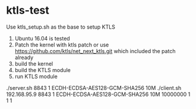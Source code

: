 # ktls-test

Use ktls_setup.sh as the base to setup KTLS
1. Ubuntu 16.04 is tested
2. Patch the kernel with ktls patch or use https://github.com/ktls/net_next_ktls.git which included the patch already
3. build the kernel
4. build the KTLS module
5. run KTLS module

./server.sh 8843 1 ECDH-ECDSA-AES128-GCM-SHA256 10M
./client.sh 192.168.95.9 8843 1 ECDH-ECDSA-AES128-GCM-SHA256 10M 10000000 1 1 1
